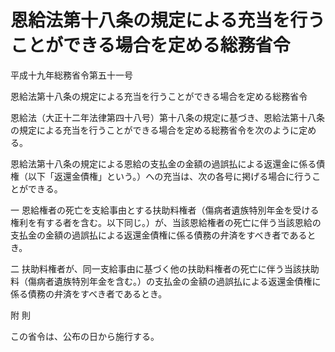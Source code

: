 # 恩給法第十八条の規定による充当を行うことができる場合を定める総務省令

平成十九年総務省令第五十一号

恩給法第十八条の規定による充当を行うことができる場合を定める総務省令

恩給法（大正十二年法律第四十八号）第十八条の規定に基づき、恩給法第十八条の規定による充当を行うことができる場合を定める総務省令を次のように定める。

恩給法第十八条の規定による恩給の支払金の金額の過誤払による返還金に係る債権（以下「返還金債権」という。）への充当は、次の各号に掲げる場合に行うことができる。

一 恩給権者の死亡を支給事由とする扶助料権者（傷病者遺族特別年金を受ける権利を有する者を含む。以下同じ。）が、当該恩給権者の死亡に伴う当該恩給の支払金の金額の過誤払による返還金債権に係る債務の弁済をすべき者であるとき。

二 扶助料権者が、同一支給事由に基づく他の扶助料権者の死亡に伴う当該扶助料（傷病者遺族特別年金を含む。）の支払金の金額の過誤払による返還金債権に係る債務の弁済をすべき者であるとき。

附 則

この省令は、公布の日から施行する。
